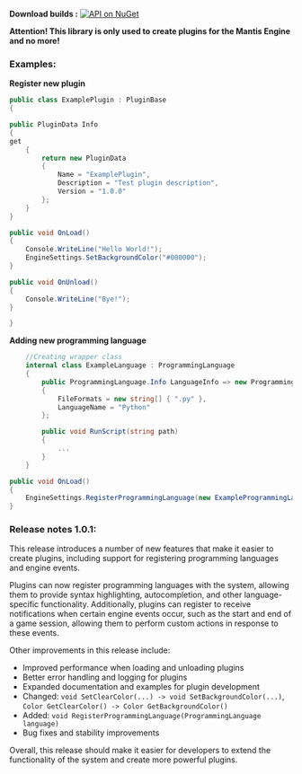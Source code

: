 **Download builds :** [![API on NuGet](https://img.shields.io/nuget/v/MantisEngine.Core.svg?label=MantisEngine.Core&color=blue&logo=nuget&logoColor=white&link=https://www.nuget.org/packages/MantisEngine.Core/)](https://www.nuget.org/packages/MantisEngine.Core/)

**Attention! This library is only used to create plugins for the Mantis Engine and no more!**

### Examples:


**Register new plugin**
```csharp
public class ExamplePlugin : PluginBase
{

public PluginData Info
{
get 
    { 
        return new PluginData
        {
            Name = "ExamplePlugin",
            Description = "Test plugin description",
            Version = "1.0.0"
        };
    } 
}

public void OnLoad()
{
    Console.WriteLine("Hello World!");
    EngineSettings.SetBackgroundColor("#000000");
}

public void OnUnload()
{
    Console.WriteLine("Bye!");
}

}
```

**Adding new programming language**
```csharp
    //Creating wrapper class
    internal class ExampleLanguage : ProgrammingLanguage
    {
        public ProgrammingLanguage.Info LanguageInfo => new ProgrammingLanguage.Info
        {
            FileFormats = new string[] { ".py" },
            LanguageName = "Python"
        };

        public void RunScript(string path)
        {
            ...
        }
    }
```


```csharp
public void OnLoad()
{
    EngineSettings.RegisterProgrammingLanguage(new ExampleProgrammingLanguage())
}
```

### Release notes 1.0.1:

This release introduces a number of new features that make it easier to create plugins, including support for registering programming languages and engine events.

Plugins can now register programming languages with the system, allowing them to provide syntax highlighting, autocompletion, and other language-specific functionality. Additionally, plugins can register to receive notifications when certain engine events occur, such as the start and end of a game session, allowing them to perform custom actions in response to these events.

Other improvements in this release include:

- Improved performance when loading and unloading plugins
- Better error handling and logging for plugins
- Expanded documentation and examples for plugin development
- Changed: ```void SetClearColor(...) -> void SetBackgroundColor(...)```, ```Color GetClearColor() -> Color GetBackgroundColor()```
- Added: ```void RegisterProgrammingLanguage(ProgrammingLanguage language) ```
- Bug fixes and stability improvements

Overall, this release should make it easier for developers to extend the functionality of the system and create more powerful plugins.

